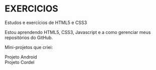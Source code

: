 # EXERCICIOS
 Estudos e exercícios de HTML5 e CSS3

Estou aprendendo HTML5, CSS3, Javascript e a como gerenciar meus repositórios do GitHub.

Mini-projetos que criei:

<a hrel="https://vitort-garcia.github.io/HTML5_CSS3_estudos/Recome%C3%A7o/Desafio_android/index.html" target="_blank">Projeto Android</a>
<br>
<a hrel="https://vitort-garcia.github.io/HTML5_CSS3_estudos/Antigos/desafiosindex/des012/index.html">Projeto Cordel</a>
